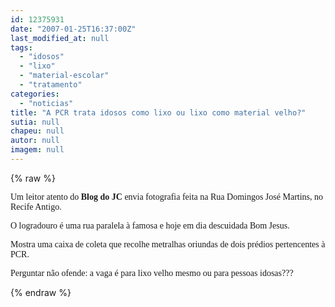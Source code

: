 ```yaml
---
id: 12375931
date: "2007-01-25T16:37:00Z"
last_modified_at: null
tags:
  - "idosos"
  - "lixo"
  - "material-escolar"
  - "tratamento"
categories:
  - "noticias"
title: "A PCR trata idosos como lixo ou lixo como material velho?"
sutia: null
chapeu: null
autor: null
imagem: null
---
```

{% raw %}
<p><P><FONT face=Verdana>Um leitor atento do <STRONG>Blog do JC</STRONG> envia fotografia feita na Rua Domingos José Martins, no Recife Antigo. </FONT></P></p>
<p><P><FONT face=Verdana>O logradouro é uma rua paralela à famosa e hoje em dia descuidada Bom Jesus. </FONT></P></p>
<p><P><FONT face=Verdana>Mostra uma caixa de coleta que recolhe metralhas oriundas de dois prédios pertencentes à PCR.</FONT></P></p>
<p><P><FONT face=Verdana>Perguntar não ofende: a vaga é para lixo velho mesmo ou para pessoas idosas???</FONT></P> </p>
{% endraw %}